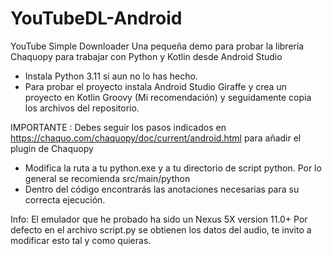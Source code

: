 # YouTubeDL-Android
YouTube Simple Downloader
Una pequeña demo para probar la librería Chaquopy para trabajar con Python y Kotlin desde Android Studio

- Instala Python 3.11 si aun no lo has hecho.
- Para probar el proyecto instala Android Studio Giraffe y crea un proyecto en Kotlin Groovy (Mi recomendación)
y seguidamente copia los archivos del repositorio.

IMPORTANTE :
  Debes seguir los pasos indicados en https://chaquo.com/chaquopy/doc/current/android.html para añadir el plugin de Chaquopy

- Modifica la ruta a tu python.exe y a tu directorio de script python. Por lo general se recomienda src/main/python
- Dentro del código encontrarás las anotaciones necesarias para su correcta ejecución.


Info: 
El emulador que he probado ha sido un Nexus 5X version 11.0+
Por defecto en el archivo script.py se obtienen los datos del audio, te invito a modificar esto tal y como quieras.


